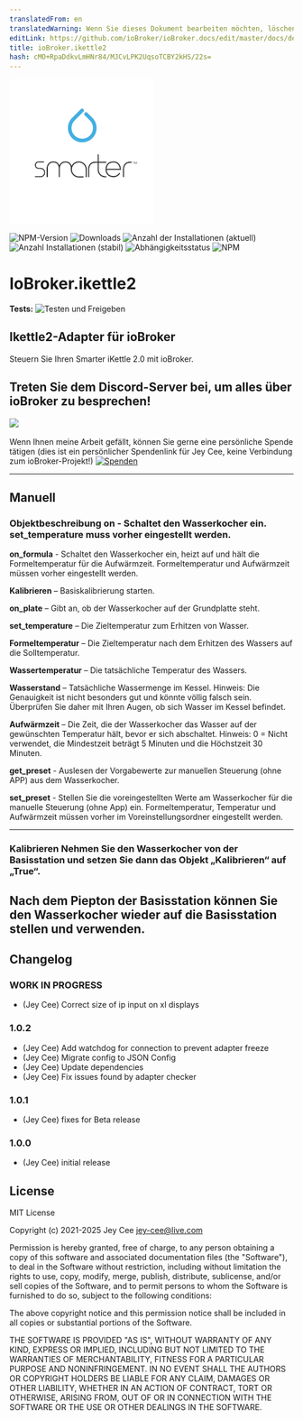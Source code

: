 ```yaml
---
translatedFrom: en
translatedWarning: Wenn Sie dieses Dokument bearbeiten möchten, löschen Sie bitte das Feld "translationsFrom". Andernfalls wird dieses Dokument automatisch erneut übersetzt
editLink: https://github.com/ioBroker/ioBroker.docs/edit/master/docs/de/adapterref/iobroker.ikettle2/README.md
title: ioBroker.ikettle2
hash: cMO+RpaDdkvLmHNr84/MJCvLPK2UqsoTCBY2kHS/22s=
---
```

![Logo](../../../en/adapterref/iobroker.ikettle2/admin/ikettle2.png)

![NPM-Version](https://img.shields.io/npm/v/iobroker.ikettle2.svg)
![Downloads](https://img.shields.io/npm/dm/iobroker.ikettle2.svg)
![Anzahl der Installationen (aktuell)](https://iobroker.live/badges/ikettle2-installed.svg)
![Anzahl Installationen (stabil)](https://iobroker.live/badges/ikettle2-stable.svg)
![Abhängigkeitsstatus](https://img.shields.io/david/jey-cee/iobroker.ikettle2.svg)
![NPM](https://nodei.co/npm/iobroker.ikettle2.png?downloads=true)

# IoBroker.ikettle2
**Tests:** ![Testen und Freigeben](https://github.com/jey-cee/ioBroker.ikettle2/workflows/Test%20and%20Release/badge.svg)

## Ikettle2-Adapter für ioBroker
Steuern Sie Ihren Smarter iKettle 2.0 mit ioBroker.

## Treten Sie dem Discord-Server bei, um alles über ioBroker zu besprechen!
<a href="https://discord.gg/HwUCwsH"><img src="https://discordapp.com/api/guilds/743167951875604501/widget.png?style=banner2" width="25%"></a>

Wenn Ihnen meine Arbeit gefällt, können Sie gerne eine persönliche Spende tätigen (dies ist ein persönlicher Spendenlink für Jey Cee, keine Verbindung zum ioBroker-Projekt!) [![Spenden](https://raw.githubusercontent.com/iobroker-community-adapters/ioBroker.wled/master/admin/button.png)](https://www.paypal.com/cgi-bin/webscr?cmd=_s-xclick&hosted_button_id=95YZN2LR59Q64&source=url)

---

## Manuell
### Objektbeschreibung **on** - Schaltet den Wasserkocher ein. set_temperature muss vorher eingestellt werden.
**on_formula** - Schaltet den Wasserkocher ein, heizt auf und hält die Formeltemperatur für die Aufwärmzeit.
Formeltemperatur und Aufwärmzeit müssen vorher eingestellt werden.

**Kalibrieren** – Basiskalibrierung starten.

**on_plate** – Gibt an, ob der Wasserkocher auf der Grundplatte steht.

**set_temperature** – Die Zieltemperatur zum Erhitzen von Wasser.

**Formeltemperatur** – Die Zieltemperatur nach dem Erhitzen des Wassers auf die Solltemperatur.

**Wassertemperatur** – Die tatsächliche Temperatur des Wassers.

**Wasserstand** – Tatsächliche Wassermenge im Kessel. Hinweis: Die Genauigkeit ist nicht besonders gut und könnte völlig falsch sein. Überprüfen Sie daher mit Ihren Augen, ob sich Wasser im Kessel befindet.

**Aufwärmzeit** – Die Zeit, die der Wasserkocher das Wasser auf der gewünschten Temperatur hält, bevor er sich abschaltet.
Hinweis: 0 = Nicht verwendet, die Mindestzeit beträgt 5 Minuten und die Höchstzeit 30 Minuten.

**get_preset** - Auslesen der Vorgabewerte zur manuellen Steuerung (ohne APP) aus dem Wasserkocher.

**set_preset** - Stellen Sie die voreingestellten Werte am Wasserkocher für die manuelle Steuerung (ohne App) ein.
Formeltemperatur, Temperatur und Aufwärmzeit müssen vorher im Voreinstellungsordner eingestellt werden.

---

### Kalibrieren Nehmen Sie den Wasserkocher von der Basisstation und setzen Sie dann das Objekt „Kalibrieren“ auf „True“.
Nach dem Piepton der Basisstation können Sie den Wasserkocher wieder auf die Basisstation stellen und verwenden.
---

## Changelog

### **WORK IN PROGRESS**
* (Jey Cee) Correct size of ip input on xl displays

### 1.0.2
* (Jey Cee) Add watchdog for connection to prevent adapter freeze
* (Jey Cee) Migrate config to JSON Config
* (Jey Cee) Update dependencies 
* (Jey Cee) Fix issues found by adapter checker

### 1.0.1
* (Jey Cee) fixes for Beta release

### 1.0.0
* (Jey Cee) initial release

## License
MIT License

Copyright (c) 2021-2025 Jey Cee <jey-cee@live.com>

Permission is hereby granted, free of charge, to any person obtaining a copy
of this software and associated documentation files (the "Software"), to deal
in the Software without restriction, including without limitation the rights
to use, copy, modify, merge, publish, distribute, sublicense, and/or sell
copies of the Software, and to permit persons to whom the Software is
furnished to do so, subject to the following conditions:

The above copyright notice and this permission notice shall be included in all
copies or substantial portions of the Software.

THE SOFTWARE IS PROVIDED "AS IS", WITHOUT WARRANTY OF ANY KIND, EXPRESS OR
IMPLIED, INCLUDING BUT NOT LIMITED TO THE WARRANTIES OF MERCHANTABILITY,
FITNESS FOR A PARTICULAR PURPOSE AND NONINFRINGEMENT. IN NO EVENT SHALL THE
AUTHORS OR COPYRIGHT HOLDERS BE LIABLE FOR ANY CLAIM, DAMAGES OR OTHER
LIABILITY, WHETHER IN AN ACTION OF CONTRACT, TORT OR OTHERWISE, ARISING FROM,
OUT OF OR IN CONNECTION WITH THE SOFTWARE OR THE USE OR OTHER DEALINGS IN THE
SOFTWARE.